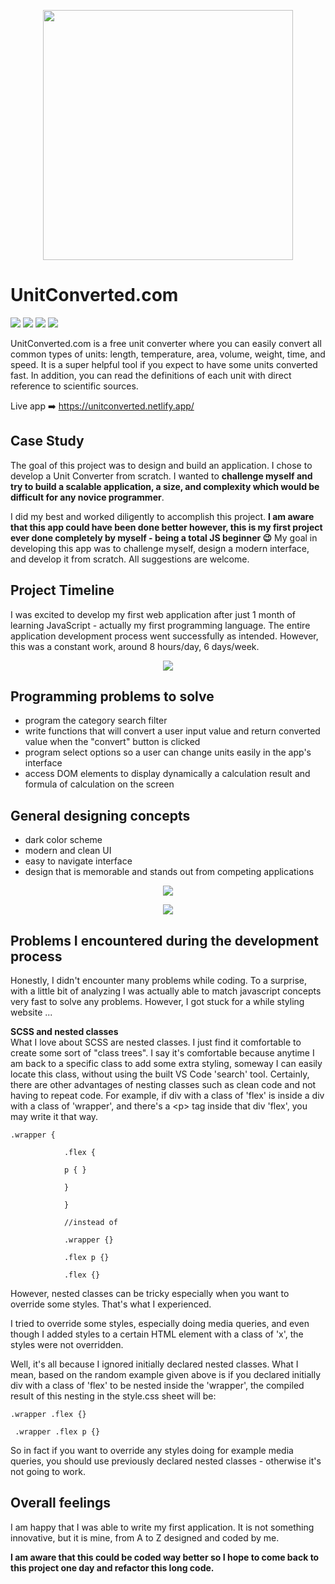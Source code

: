<p align="center">
<img src="https://user-images.githubusercontent.com/103118542/163263986-b74ed5c3-9566-4f10-a328-2a88a1ab5b3a.svg" width="400">
</p>

# UnitConverted.com

<span><img src="https://img.shields.io/badge/Adobe%20XD-470137?style=for-the-badge&logo=Adobe%20XD&logoColor=#FF61F6" /> </span>
<span><img src="https://img.shields.io/badge/HTML5-E34F26?style=for-the-badge&logo=html5&logoColor=white" /> </span>
<span><img src="https://img.shields.io/badge/Sass-CC6699?style=for-the-badge&logo=sass&logoColor=white" /> </span>
<span><img src="https://img.shields.io/badge/JavaScript-323330?style=for-the-badge&logo=javascript&logoColor=F7DF1E" /> </span>

UnitConverted.com is a free unit converter where you can easily convert all common types
of units: length, temperature, area, volume, weight, time, and speed. It is a super
helpful tool if you expect to have some units converted fast. In addition, you can read
the definitions of each unit with direct reference to scientific sources.

Live app ➡️ https://unitconverted.netlify.app/

## Case Study

The goal of this project was to design and build an application. I chose to develop a Unit Converter from scratch.
I wanted to <b>challenge myself and try to build a scalable application, a size, and complexity which would be difficult for any novice programmer</b>.

I did my best and worked diligently to accomplish this project.
<b>I am aware that this app could have been done better however, this is my first project ever done completely by myself - being a total JS beginner 😉</b>
My goal in developing this app was to challenge myself, design a modern interface, and develop it from scratch. All suggestions are welcome.

## Project Timeline

I was excited to develop my first web application after just 1 month of learning JavaScript - actually my first programming language. The entire application development process went
successfully as intended. However, this was a constant work, around 8 hours/day, 6
days/week.

<p align="center">
<img src="https://user-images.githubusercontent.com/103118542/163339916-b4a0d213-9c55-4171-8347-4111712554fa.png">
</p>

## Programming problems to solve

 <ul>
            <li>program the category search filter</li>
            <li>
              write functions that will convert a user input value and return converted value when the "convert" button is clicked
            </li>
            <li>
              program select options so a user can change units easily in the app's interface
            </li>
            <li>
              access DOM elements to display dynamically a calculation result and formula of calculation on the screen
            </li>
          </ul>

## General designing concepts

- dark color scheme
- modern and clean UI
- easy to navigate interface
- design that is memorable and stands out from competing applications

<p align="center">
<img src="https://user-images.githubusercontent.com/103118542/163340737-39d7a0d8-17fe-4f9e-a51b-ff47f48d661a.jpg">
</p>
<p align="center">
<img src="https://user-images.githubusercontent.com/103118542/163340857-305d2093-8bd8-4074-8c8c-e6a5dfb6b95f.jpg">
</p>

## Problems I encountered during the development process

Honestly, I didn't encounter many problems while coding. To a surprise, with a little
bit of analyzing I was actually able to match javascript concepts very fast to solve any
problems. However, I got stuck for a while styling website ...

<b>SCSS and nested classes</b>  
What I love about SCSS are nested classes. I just find it comfortable to create some
sort of "class trees". I say it's comfortable because anytime I am back to a specific
class to add some extra styling, someway I can easily locate this class, without using
the built VS Code 'search' tool. Certainly, there are other advantages of nesting
classes such as clean code and not having to repeat code. For example, if div with a
class of 'flex' is inside a div with a class of 'wrapper', and there's a &lt;p&gt; tag
inside that div 'flex', you may write it that way.

```
.wrapper {

            .flex {

            p { }

            }

            }

            //instead of

            .wrapper {}

            .flex p {}

            .flex {}
```

However, nested classes can be tricky especially when you want to override some styles.
That's what I experienced.

I tried to override some styles, especially doing media queries, and even though I added
styles to a certain HTML element with a class of 'x', the styles were not overridden.

Well, it's all because I ignored initially declared nested classes. What I mean, based
on the random example given above is if you declared initially div with a class of
'flex' to be nested inside the 'wrapper', the compiled result of this nesting in the
style.css sheet will be:

```
.wrapper .flex {}

 .wrapper .flex p {}
```

So in fact if you want to override any styles doing for example media queries, you
should use previously declared nested classes - otherwise it's not going to work.

## Overall feelings

I am happy that I was able to write my first application. It is not something innovative, but it
is mine, from A to Z designed and coded by me.

<b>I am aware that this could be coded way better so I hope to come back to this project one day and refactor this long code.</b>
